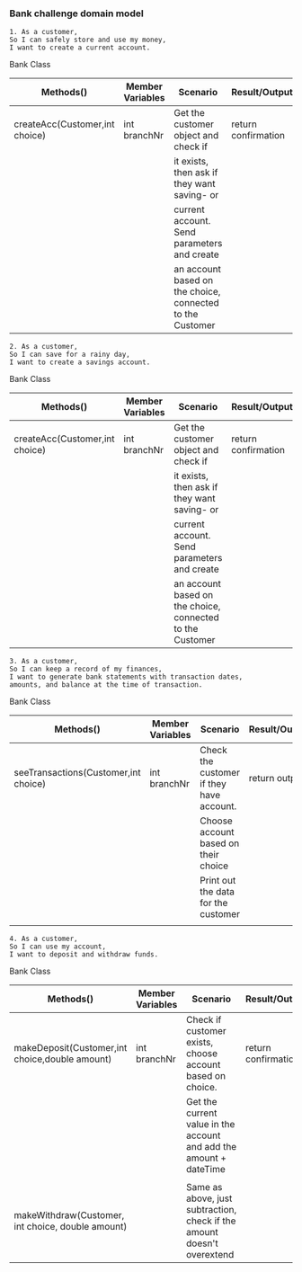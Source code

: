 ### Bank challenge domain model

```
1. As a customer,
So I can safely store and use my money,
I want to create a current account.
```
Bank Class

| Methods()                      | Member Variables | Scenario                                                  | Result/Output       |
|--------------------------------|------------------|-----------------------------------------------------------|---------------------|
| createAcc(Customer,int choice) | int branchNr     | Get the customer object and check if                      | return confirmation |
|                                |                  | it exists, then ask if they want saving- or               |                     |
|                                |                  | current account. Send parameters and create               |                     |
|                                |                  | an account based on the choice, connected to the Customer |                     |

```
2. As a customer,
So I can save for a rainy day,
I want to create a savings account.
```
Bank Class

| Methods()                      | Member Variables | Scenario                                                  | Result/Output       |
|--------------------------------|------------------|-----------------------------------------------------------|---------------------|
| createAcc(Customer,int choice) | int branchNr     | Get the customer object and check if                      | return confirmation |
|                                |                  | it exists, then ask if they want saving- or               |                     |
|                                |                  | current account. Send parameters and create               |                     |
|                                |                  | an account based on the choice, connected to the Customer |                     |
```
3. As a customer,
So I can keep a record of my finances,
I want to generate bank statements with transaction dates, 
amounts, and balance at the time of transaction.

```
Bank Class

| Methods()                            | Member Variables | Scenario                                 | Result/Output |
|--------------------------------------|------------------|------------------------------------------|---------------|
| seeTransactions(Customer,int choice) | int branchNr     | Check the customer if they have account. | return output |
|                                      |                  | Choose account based on their choice     |               |
|                                      |                  | Print out the data for the customer      |               |
|                                      |                  |                                          |               |

```
4. As a customer,
So I can use my account,
I want to deposit and withdraw funds.
```
Bank Class

| Methods()                                         | Member Variables | Scenario                                                                | Result/Output       |
|---------------------------------------------------|------------------|-------------------------------------------------------------------------|---------------------|
| makeDeposit(Customer,int choice,double amount)    | int branchNr     | Check if customer exists, choose account based on choice.               | return confirmation |
|                                                   |                  | Get the current value in the account and add the amount + dateTime      |                     |
|                                                   |                  |                                                                         |                     |
| makeWithdraw(Customer, int choice, double amount) |                  | Same as above, just subtraction, check if the amount doesn't overextend |                     |